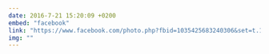 ```yaml
---
date: 2016-7-21 15:20:09 +0200
embed: "facebook"
link: "https://www.facebook.com/photo.php?fbid=1035425683240306&set=t.100003186531392&type=3&theater"
img: ""
---
```

